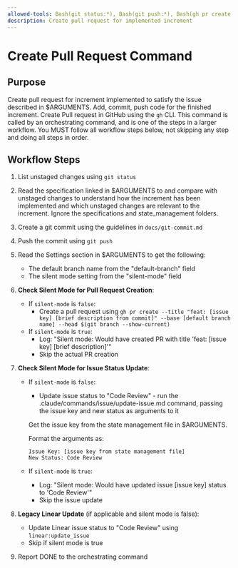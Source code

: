 ```yaml
---
allowed-tools: Bash(git status:*), Bash(git push:*), Bash(gh pr create:*), Bash(git branch:*)
description: Create pull request for implemented increment
---
```


# Create Pull Request Command

## Purpose

Create pull request for increment implemented to satisfy the issue described in $ARGUMENTS.
Add, commit, push code for the finished increment. Create Pull request in GitHub using the `gh` CLI.
This command is called by an orchestrating command, and is one of the steps in a larger workflow.
You MUST follow all workflow steps below, not skipping any step and doing all steps in order.

## Workflow Steps

1. List unstaged changes using `git status`

2. Read the specification linked in $ARGUMENTS to and compare with unstaged changes to understand how the increment has been implemented and which unstaged changes are relevant to the increment. Ignore the specifications and state_management folders.

3. Create a git commit using the guidelines in `docs/git-commit.md`

4. Push the commit using `git push`

5. Read the Settings section in $ARGUMENTS to get the following:
   - The default branch name from the "default-branch" field
   - The silent mode setting from the "silent-mode" field

6. **Check Silent Mode for Pull Request Creation**:
   - If `silent-mode` is `false`:
     - Create a pull request using `gh pr create --title "feat: [issue key] [brief description from commit]" --base [default branch name] --head $(git branch --show-current)`
   - If `silent-mode` is `true`:
     - Log: "Silent mode: Would have created PR with title 'feat: [issue key] [brief description]'"
     - Skip the actual PR creation

7. **Check Silent Mode for Issue Status Update**:
   - If `silent-mode` is `false`:
     - Update issue status to "Code Review" - run the .claude/commands/issue/update-issue.md command, passing the issue key and new status as arguments to it
     
     Get the issue key from the state management file in $ARGUMENTS.
     
     Format the arguments as:
     ```
     Issue Key: [issue key from state management file]
     New Status: Code Review
     ```
   - If `silent-mode` is `true`:
     - Log: "Silent mode: Would have updated issue [issue key] status to 'Code Review'"
     - Skip the issue update

8. **Legacy Linear Update** (if applicable and silent mode is false):
   - Update Linear issue status to "Code Review" using `linear:update_issue`
   - Skip if silent mode is true

9. Report DONE to the orchestrating command
